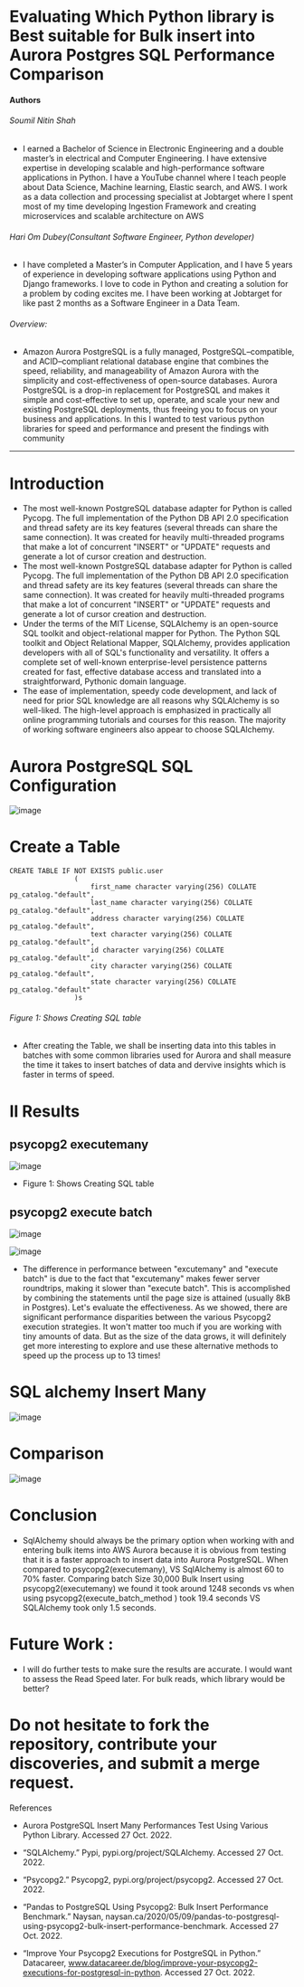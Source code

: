 # Evaluating Which Python library is Best suitable for Bulk insert into Aurora Postgres SQL Performance Comparison

#### Authors 

###### Soumil Nitin Shah 
* I earned a Bachelor of Science in Electronic Engineering and a double master’s in electrical and Computer Engineering. I have extensive expertise in developing scalable and high-performance software applications in Python. I have a YouTube channel where I teach people about Data Science, Machine learning, Elastic search, and AWS. I work as a data collection and processing specialist at Jobtarget where I spent most of my time developing Ingestion Framework and creating microservices and scalable architecture on AWS 

###### Hari Om Dubey(Consultant Software Engineer, Python developer)
* I have completed a Master’s in Computer Application, and I have 5 years of experience in developing software applications using Python and Django frameworks. I love to code in Python and creating a solution for a problem by coding excites me. I have been working at Jobtarget for like past 2 months as a Software Engineer in a Data Team.

###### Overview:
* Amazon Aurora PostgreSQL is a fully managed, PostgreSQL–compatible, and ACID–compliant relational database engine that combines the speed, reliability, and manageability of Amazon Aurora with the simplicity and cost-effectiveness of open-source databases. Aurora PostgreSQL is a drop-in replacement for PostgreSQL and makes it simple and cost-effective to set up, operate, and scale your new and existing PostgreSQL deployments, thus freeing you to focus on your business and applications. In this I wanted to test various python libraries for speed and performance and present the findings with community 

----------------------------------------------------------------------
#  Introduction 

* The most well-known PostgreSQL database adapter for Python is called Pycopg. The full implementation of the Python DB API 2.0 specification and thread safety are its key features (several threads can share the same connection). It was created for heavily multi-threaded programs that make a lot of concurrent "INSERT" or "UPDATE" requests and generate a lot of cursor creation and destruction.
* The most well-known PostgreSQL database adapter for Python is called Pycopg. The full implementation of the Python DB API 2.0 specification and thread safety are its key features (several threads can share the same connection). It was created for heavily multi-threaded programs that make a lot of concurrent "INSERT" or "UPDATE" requests and generate a lot of cursor creation and destruction.
* Under the terms of the MIT License, SQLAlchemy is an open-source SQL toolkit and object-relational mapper for Python. The Python SQL toolkit and Object Relational Mapper, SQLAlchemy, provides application developers with all of SQL's functionality and versatility. It offers a complete set of well-known enterprise-level persistence patterns created for fast, effective database access and translated into a straightforward, Pythonic domain language.
* The ease of implementation, speedy code development, and lack of need for prior SQL knowledge are all reasons why SQLAlchemy is so well-liked. The high-level approach is emphasized in practically all online programming tutorials and courses for this reason. The majority of working software engineers also appear to choose SQLAlchemy.


# Aurora PostgreSQL SQL Configuration  

![image](https://user-images.githubusercontent.com/39345855/200120146-eb752476-8217-4f00-a91a-475d00cd79d4.png)

# Create a Table
```
CREATE TABLE IF NOT EXISTS public.user
                (
                    first_name character varying(256) COLLATE pg_catalog."default",
                    last_name character varying(256) COLLATE pg_catalog."default",
                    address character varying(256) COLLATE pg_catalog."default",
                    text character varying(256) COLLATE pg_catalog."default",
                    id character varying(256) COLLATE pg_catalog."default",
                    city character varying(256) COLLATE pg_catalog."default",
                    state character varying(256) COLLATE pg_catalog."default"
                )s
```
###### Figure 1: Shows Creating SQL table

* After creating the Table, we shall be inserting data into this tables in batches with some common libraries used for Aurora and shall measure the time it takes to insert batches of data and dervive insights which is faster in terms of speed.

# II Results


## psycopg2 executemany
![image](https://user-images.githubusercontent.com/39345855/200120223-ff0a9f1f-41fe-4123-936b-53af1ce03a0b.png)
* Figure 1: Shows Creating SQL table

## psycopg2 execute batch
![image](https://user-images.githubusercontent.com/39345855/200120313-2375c168-657e-458a-bfd6-1a7d3e89e579.png)

![image](https://user-images.githubusercontent.com/39345855/200120333-5e1cd2e5-4fe2-4723-93fe-9cea59ae7c41.png)
* The difference in performance between "excutemany" and "execute batch" is due to the fact that "excutemany" makes fewer server roundtrips, making it slower than "execute batch". This is accomplished by combining the statements until the page size is attained (usually 8kB in Postgres). Let's evaluate the effectiveness. As we showed, there are significant performance disparities between the various Psycopg2 execution strategies. It won't matter too much if you are working with tiny amounts of data. But as the size of the data grows, it will definitely get more interesting to explore and use these alternative methods to speed up the process up to 13 times!

# SQL alchemy Insert Many 
![image](https://user-images.githubusercontent.com/39345855/200120362-2d18ae5f-ac8c-468a-97c4-261a4fd35628.png)

# Comparison 
![image](https://user-images.githubusercontent.com/39345855/200120373-1d9e84bc-5699-411c-83c7-520a22f1b8c5.png)

# Conclusion

* SqlAlchemy should always be the primary option when working with and entering bulk items into AWS Aurora because it is obvious from testing that it is a faster approach to insert data into Aurora PostgreSQL. When compared to psycopg2(executemany), VS SqlAlchemy is almost 60 to 70% faster. Comparing batch Size 30,000 Bulk Insert using psycopg2(executemany) we found it took around 1248 seconds vs when using psycopg2(execute_batch_method ) took 19.4 seconds VS SQLAlchemy took only 1.5 seconds.

# Future Work :
* I will do further tests to make sure the results are accurate. I would want to assess the Read Speed later. For bulk reads, which library would be better?

# Do not hesitate to fork the repository, contribute your discoveries, and submit a merge request.




References
* Aurora PostgreSQL Insert Many Performances Test Using Various Python Library. Accessed 27 Oct. 2022.

* “SQLAlchemy.” Pypi, pypi.org/project/SQLAlchemy. Accessed 27 Oct. 2022.

* “Psycopg2.” Psycopg2, pypi.org/project/psycopg2. Accessed 27 Oct. 2022.

* “Pandas to PostgreSQL Using Psycopg2: Bulk Insert Performance Benchmark.” Naysan, naysan.ca/2020/05/09/pandas-to-postgresql-using-psycopg2-bulk-insert-performance-benchmark. Accessed 27 Oct. 2022.

* “Improve Your Psycopg2 Executions for PostgreSQL in Python.” Datacareer, www.datacareer.de/blog/improve-your-psycopg2-executions-for-postgresql-in-python. Accessed 27 Oct. 2022.


